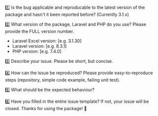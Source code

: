<!--
PLEASE READ: FILLING IN THE TEMPLATE IS REQUIRED!
PLEASE ONLY USE THE ISSUE TRACKER FOR REPORTING BUGS. FOR QUESTIONS USE DISCUSSIONS.

Issues without the issue template will be CLOSED.

Have you read Laravel-Excel's contributing guidelines (https://laravel-excel.maatwebsite.nl/docs/3.1/getting-started/contributing)
and Code Of Conduct (https://github.com/Maatwebsite/Laravel-Excel/blob/3.1/CODE_OF_CONDUCT.md)?
By filing an Issue, you are expected to comply with it, including treating everyone with respect.
-->

1️⃣ Is the bug applicable and reproducable to the latest version of the package and hasn't it been reported before? (Currently 3.1.x)

2️⃣ What version of the package, Laravel and PHP do you use? Please provide the FULL version number.

- Laravel Excel version: [e.g. 3.1.30]
- Laravel version: [e.g. 8.3.1]
- PHP version: [e.g. 7.4.0]

3️⃣ Describe your issue. Please be short, but concise.

4️⃣ How can the issue be reproduced? Please provide easy-to-reproduce steps (repository, simple code example, failing unit test).

5️⃣ What should be the expected behaviour?

6️⃣ Have you filled in the entire issue template? If not, your issue will be closed. Thanks for using the package! 🙌
